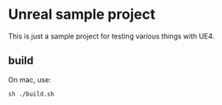 # Unreal sample project

This is just a sample project for testing various things with UE4.

## build

On mac, use:

    sh ./build.sh
